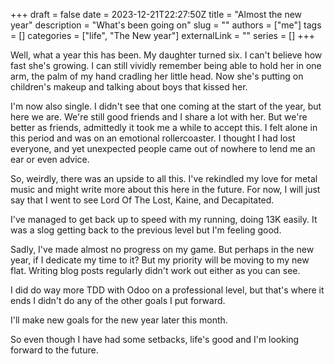+++ 
draft = false
date = 2023-12-21T22:27:50Z
title = "Almost the new year"
description = "What's been going on"
slug = ""
authors = ["me"]
tags = []
categories = ["life", "The New year"]
externalLink = ""
series = []
+++

Well, what a year this has been. 
My daughter turned six. I can't believe how fast she's growing. I can still vividly remember being able to hold her in one arm, the palm of my hand cradling her little head. Now she's putting on children's makeup and talking about boys that kissed her. 

I'm now also single. I didn't see that one coming at the start of the year, but here we are. We're still good friends and I share a lot with her. But we're better as friends, admittedly it took me a while to accept this. I felt alone in this period and was on an emotional rollercoaster. I thought I had lost everyone, and yet unexpected people came out of nowhere to lend me an ear or even advice. 

So, weirdly, there was an upside to all this. I've rekindled my love for metal music and might write more about this here in the future. For now, I will just say that I went to see Lord Of The Lost, Kaine, and Decapitated. 

I've managed to get back up to speed with my running, doing 13K easily. It was a slog getting back to the previous level but I'm feeling good. 

Sadly, I've made almost no progress on my game. But perhaps in the new year, if I dedicate my time to it? But my priority will be moving to my new flat.  Writing blog posts regularly didn't work out either as you can see.

I did do way more TDD with Odoo on a professional level, but that's where it ends I didn't do any of the other goals I put forward.

I'll make new goals for the new year later this month.

So even though I have had some setbacks, life's good and I'm looking forward to the future.

